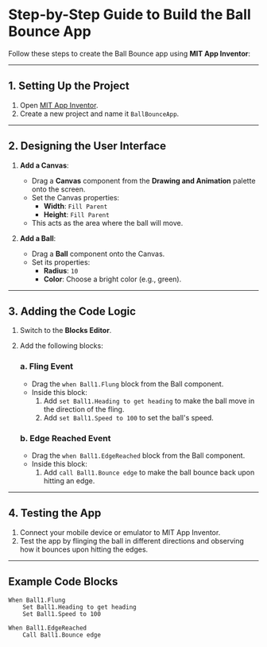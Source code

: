 # Step-by-Step Guide to Build the Ball Bounce App

Follow these steps to create the Ball Bounce app using **MIT App Inventor**:

---

## 1. Setting Up the Project
1. Open [MIT App Inventor](https://appinventor.mit.edu/).
2. Create a new project and name it `BallBounceApp`.

---

## 2. Designing the User Interface
1. **Add a Canvas**:
   - Drag a **Canvas** component from the **Drawing and Animation** palette onto the screen.
   - Set the Canvas properties:
     - **Width**: `Fill Parent`
     - **Height**: `Fill Parent`
   - This acts as the area where the ball will move.

2. **Add a Ball**:
   - Drag a **Ball** component onto the Canvas.
   - Set its properties:
     - **Radius**: `10`
     - **Color**: Choose a bright color (e.g., green).

---

## 3. Adding the Code Logic
1. Switch to the **Blocks Editor**.
2. Add the following blocks:

   ### **a. Fling Event**
   - Drag the `when Ball1.Flung` block from the Ball component.
   - Inside this block:
     1. Add `set Ball1.Heading to get heading` to make the ball move in the direction of the fling.
     2. Add `set Ball1.Speed to 100` to set the ball's speed.

   ### **b. Edge Reached Event**
   - Drag the `when Ball1.EdgeReached` block from the Ball component.
   - Inside this block:
     1. Add `call Ball1.Bounce edge` to make the ball bounce back upon hitting an edge.

---

## 4. Testing the App
1. Connect your mobile device or emulator to MIT App Inventor.
2. Test the app by flinging the ball in different directions and observing how it bounces upon hitting the edges.

---

## Example Code Blocks
```plaintext
When Ball1.Flung
    Set Ball1.Heading to get heading
    Set Ball1.Speed to 100

When Ball1.EdgeReached
    Call Ball1.Bounce edge
